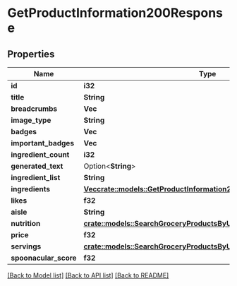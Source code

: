 # GetProductInformation200Response

## Properties

Name | Type | Description | Notes
------------ | ------------- | ------------- | -------------
**id** | **i32** |  | 
**title** | **String** |  | 
**breadcrumbs** | **Vec<String>** |  | 
**image_type** | **String** |  | 
**badges** | **Vec<String>** |  | 
**important_badges** | **Vec<String>** |  | 
**ingredient_count** | **i32** |  | 
**generated_text** | Option<**String**> |  | [optional]
**ingredient_list** | **String** |  | 
**ingredients** | [**Vec<crate::models::GetProductInformation200ResponseIngredientsInner>**](getProductInformation_200_response_ingredients_inner.md) |  | 
**likes** | **f32** |  | 
**aisle** | **String** |  | 
**nutrition** | [**crate::models::SearchGroceryProductsByUpc200ResponseNutrition**](searchGroceryProductsByUPC_200_response_nutrition.md) |  | 
**price** | **f32** |  | 
**servings** | [**crate::models::SearchGroceryProductsByUpc200ResponseServings**](searchGroceryProductsByUPC_200_response_servings.md) |  | 
**spoonacular_score** | **f32** |  | 

[[Back to Model list]](../README.md#documentation-for-models) [[Back to API list]](../README.md#documentation-for-api-endpoints) [[Back to README]](../README.md)


